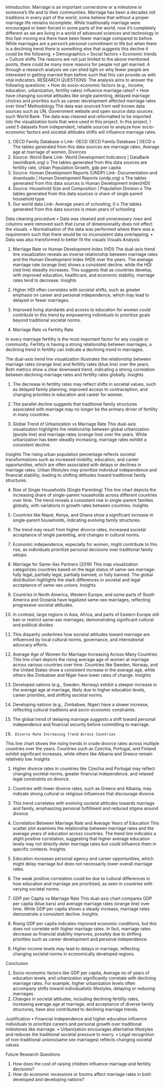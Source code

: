 Introduction.
Marriage is an important cornerstone or a milestone in someone’s life and to their communities. Marriage has been a decades old traditions in every part of the world, some believe that without a proper marriage life remains incomplete. While traditionally marriage were encouraged or been forced in some parts of the world, now it’s completely different as we are living in a world of advanced sciences and technology in this fast moving era there have been fewer marriage compared to before. While marriages are a person’s personal commitment to life but when there is a declining trend there is something else that suggests this decline it could be the following.
•	Demographics
•	Social factors
•	Economic trends
•	Culture shifts
The reasons are not just limited to the above mentioned points, there could be many more reasons for people not get married.
A through a research analysis we can shed light on why fewer people are interested in getting married than before such that this can provide us with vital indicators.
RESEARCH QUESTIONS:
The analysis aims to answer the following questions:
•	How do socio-economic factors (e.g., income, education, urbanization, fertility rates) influence marriage rates?
•	 How have changing societal attitudes like single parenting, delayed marriage choices and priorities such as career development affected marriage rates over time?
Methodology
The data was sourced from well known data sources such as UN, Government website and open source data sources such World Bank. The data was cleaned and reformatted to be imported into the visualization tools that were used in this project.
In this project, I used 5 datasets from independent, reliable sources to analyze how socio-economic factors and societal attitudes shifts will influence marriage rates.
1.	OECD Family Database
o	Link-  OECD OECD Family Database | OECD
o	The tables generated from this data sources are marriage rates, Average age at marriage of women, Divorces
2.	Source: World Bank
Link-  World Development Indicators | DataBank (worldbank.org)
o	The tables generated from this data sources are fertility rate, Urban Population Growth, gdp per capita
3.	Source: Human Development Reports (UNDP) 
Link- Documentation and downloads | Human Development Reports (undp.org)
o	The tables generated from this data sources is Human Development index(HDI) 
4.	Source: Household Size and Composition | Population Division
o	The tables generated from this data sources is share of single parent household type.
5.	Our world data
Link- Average years of schooling, 0
o	The tables generated from this data sources is mean years of schooling

Data cleaning procedure
•	Data was cleaned and unnecessary rows and columns were removed such that curse of dimensionality does not effect the visuals.
•	Normalisation of the data was performed where there was a requirement such that there would be no inconsistent data overlapping.
•	Data was also transformed to better fit the visuals
Visuals Analysis
1.	Marriage Rate vs Human Development Index (HDI)
The dual-axis trend line visualization reveals an inverse relationship between marriage rates and the Human Development Index (HDI) over the years. The average marriage rate (orange line) shows a consistent decline, while the HDI (red line) steadily increases. This suggests that as countries develop, with improved education, healthcare, and economic stability, marriage rates tend to decrease.
Insights
1.	Higher HDI often correlates with societal shifts, such as greater emphasis on career and personal independence, which may lead to delayed or fewer marriages.
2.	Improved living standards and access to education for women could contribute to this trend by empowering individuals to prioritize goals beyond traditional societal norms.
 

2.	Marriage Rate vs Fertility Rate

In every marriage fertility is the most important factor for any couple or community. Fertility is having a strong relationship between marriages, a declining trend in fertility can indicate a declining trend in marriages.
 
The dual-axis trend line visualization illustrates the relationship between marriage rates (orange line) and fertility rates (blue line) over the years. Both metrics show a clear downward trend, indicating a strong correlation between declining marriage rates and fertility rates globally.
Insights
1.	The decrease in fertility rates may reflect shifts in societal values, such as delayed family planning, improved access to contraception, and changing priorities in education and career for women.
2.	The parallel decline suggests that traditional family structures associated with marriage may no longer be the primary driver of fertility in many countries.



3.	Global Trend of Urbanization vs Marriage Rate
This dual-axis visualization highlights the relationship between global urbanization (purple line) and marriage rates (orange line) over the years. While urbanization has been steadily increasing, marriage rates exhibit a consistent decline.

Insights
The rising urban population percentage reflects societal transformations such as increased mobility, education, and career opportunities, which are often associated with delays or declines in marriage rates.
Urban lifestyles may prioritize individual independence and financial stability, leading to shifting attitudes toward traditional family structures.
 

4.	Rise of Single Households (Single Parenting)
This line chart depicts the increasing share of single-parent households across different countries over time. The trend reveals a consistent rise in single-parent families globally, with variations in growth rates between countries.
Insights
1.	Countries like Nepal, Kenya, and Ghana show a significant increase in single-parent households, indicating evolving family structures.
2.	The trend may result from higher divorce rates, increased societal acceptance of single parenting, and changes in cultural norms.
3.	Economic independence, especially for women, might contribute to this rise, as individuals prioritize personal decisions over traditional family setups.
 

5.	Marriage for Same-Sex Partners (2019)
This map visualization categorizes countries based on the legal status of same-sex marriage: fully legal, partially legal, partially banned, or fully banned. The global distribution highlights the stark differences in societal and legal acceptance of same-sex unions.
Insights
1.	Countries in North America, Western Europe, and some parts of South America and Oceania have legalized same-sex marriages, reflecting progressive societal attitudes.
2.	In contrast, large regions in Asia, Africa, and parts of Eastern Europe still ban or restrict same-sex marriages, demonstrating significant cultural and political divides.
3.	This disparity underlines how societal attitudes toward marriage are influenced by local cultural norms, governance, and international advocacy efforts.

 

6.	 Average Age of Women for Marriage Increasing Across Many Countries
This line chart depicts the rising average age of women at marriage across various countries over time. Countries like Sweden, Norway, and the United States show a consistent increase in the average age, while others like Zimbabwe and Niger have lower rates of change.
Insights
1.	Developed nations (e.g., Sweden, Norway) exhibit a steeper increase in the average age at marriage, likely due to higher education levels, career priorities, and shifting societal norms.
2.	Developing nations (e.g., Zimbabwe, Niger) have a slower increase, reflecting cultural traditions and socio-economic constraints.
3.	The global trend of delaying marriage suggests a shift toward personal independence and financial security before committing to marriage.

 


7.	    Divorce Rate Increasing Trend Across Countries
This line chart shows the rising trends in crude divorce rates across multiple countries over the years. Countries such as Czechia, Portugal, and Finland exhibit significant increases, while others like Albania and Greece remain relatively low.
Insights
1.	Higher divorce rates in countries like Czechia and Portugal may reflect changing societal norms, greater financial independence, and relaxed legal constraints on divorce.
2.	Countries with lower divorce rates, such as Greece and Albania, may indicate strong cultural or religious influences that discourage divorce.
3.	This trend correlates with evolving societal attitudes towards marriage and family, emphasizing personal fulfillment and reduced stigma around divorce.

 

8.	  Correlation Between Marriage Rate and Average Years of Education
This scatter plot examines the relationship between marriage rates and the average years of education across countries. The trend line indicates a slight positive correlation, suggesting that higher average education levels may not directly deter marriage rates but could influence them in specific contexts.
Insights
1.	Education increases personal agency and career opportunities, which might delay marriage but does not necessarily lower overall marriage rates.
2.	The weak positive correlation could be due to cultural differences in how education and marriage are prioritized, as seen in countries with varying societal norms.

 


9.	  GDP per Capita vs Marriage Rate
This dual-axis chart compares GDP per capita (blue bars) and average marriage rates (orange line) over time. While GDP per capita shows a steady increase, marriage rates demonstrate a consistent decline.
Insights
1.	Rising GDP per capita indicates improved economic conditions, but this does not correlate with higher marriage rates. In fact, marriage rates decrease as financial stability improves, possibly due to shifting priorities such as career development and personal independence.
2.	Higher income levels may lead to delays in marriage, reflecting changing societal norms in economically developed regions.

 
Conclusion
1.	Socio-economic factors like GDP per capita, Average no of years of education levels, and urbanization significantly correlate with declining marriage rates. For example, higher urbanization levels often accompany shifts toward individualistic lifestyles, delaying or reducing marriages.
2.	Changes in societal attitudes, including declining fertility rates, increasing average age at marriage, and acceptance of diverse family structures, have also contributed to declining marriage trends.



Justification
•	Financial independence and higher education influence individuals to prioritize careers and personal growth over traditional milestones like marriage.
•	Urbanization encourages alternative lifestyles and reduces the traditional societal pressure to marry.
•	Legal recognition of non-traditional unions(same sex marriages) reflects changing societal values.

Future Research Questions
1.	How does the cost of raising children influence marriage and fertility decisions?
2.	How do economic recessions or booms affect marriage rates in both developed and developing nations?


 


